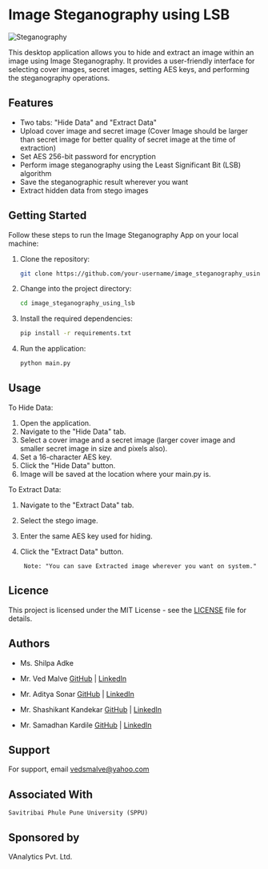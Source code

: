 # Image Steganography using LSB

![Steganography](https://www.wattlecorp.com/wp-content/uploads/2020/10/Top-3-Steganography-Tools.jpg)

This desktop application allows you to hide and extract an image within an image using Image Steganography. It provides a user-friendly interface for selecting cover images, secret images, setting AES keys, and performing the steganography operations.

## Features

- Two tabs: "Hide Data" and "Extract Data"
- Upload cover image and secret image (Cover Image should be larger than secret image for better quality of secret image at the time of extraction)
- Set AES 256-bit password for encryption
- Perform image steganography using the Least Significant Bit (LSB) algorithm
- Save the steganographic result wherever you want
- Extract hidden data from stego images

## Getting Started

Follow these steps to run the Image Steganography App on your local machine:

1. Clone the repository:

   ```bash
   git clone https://github.com/your-username/image_steganography_using_lsb.git

2. Change into the project directory:

    ```bash
    cd image_steganography_using_lsb

3. Install the required dependencies:

    ```bash
    pip install -r requirements.txt

4. Run the application:

    ```bash
    python main.py


## Usage
To Hide Data:
    
1. Open the application.
2. Navigate to the "Hide Data" tab.
3. Select a cover image and a secret image (larger cover image and smaller secret image in size and pixels also).
4. Set a 16-character AES key.
5. Click the "Hide Data" button.
6. Image will be saved at the location where your main.py is.

    
To Extract Data:

1. Navigate to the "Extract Data" tab.
2. Select the stego image.
3. Enter the same AES key used for hiding.
4. Click the "Extract Data" button.

        Note: "You can save Extracted image wherever you want on system."

## Licence

This project is licensed under the MIT License - see the [LICENSE](https://choosealicense.com/licenses/mit/) file for details.

## Authors

- Ms. Shilpa Adke

- Mr. Ved Malve [GitHub](https://www.github.com/vedsmalve) | [LinkedIn](https://www.linkedin.com/in/vedsmalve/)

- Mr. Aditya Sonar [GitHub](https://www.github.com/AdityaaSonar24) | [LinkedIn](https://www.linkedin.com/in/aditya-sonar-03afd/)

- Mr. Shashikant Kandekar [GitHub](https://www.github.com/Shashikantkandekar) | [LinkedIn](https://www.linkedin.com/in/shashikantkandekar/)

- Mr. Samadhan Kardile [GitHub](https://www.github.com/samadhankardile17) | [LinkedIn](https://www.linkedin.com/in/samadhan-kardile-5bb28526b?utm_source=share&utm_campaign=share_via&utm_content=profile&utm_medium=android_app)




## Support

For support, email vedsmalve@yahoo.com

## Associated With

    Savitribai Phule Pune University (SPPU)

## Sponsored by

VAnalytics Pvt. Ltd.
